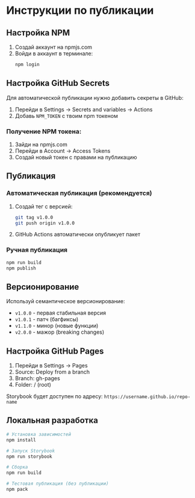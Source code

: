 # Инструкции по публикации

## Настройка NPM

1. Создай аккаунт на npmjs.com
2. Войди в аккаунт в терминале:
   ```bash
   npm login
   ```

## Настройка GitHub Secrets

Для автоматической публикации нужно добавить секреты в GitHub:

1. Перейди в Settings → Secrets and variables → Actions
2. Добавь `NPM_TOKEN` с твоим npm токеном

### Получение NPM токена:
1. Зайди на npmjs.com
2. Перейди в Account → Access Tokens
3. Создай новый токен с правами на публикацию

## Публикация

### Автоматическая публикация (рекомендуется)
1. Создай тег с версией:
   ```bash
   git tag v1.0.0
   git push origin v1.0.0
   ```
2. GitHub Actions автоматически опубликует пакет

### Ручная публикация
```bash
npm run build
npm publish
```

## Версионирование

Используй семантическое версионирование:
- `v1.0.0` - первая стабильная версия
- `v1.0.1` - патч (багфиксы)
- `v1.1.0` - минор (новые функции)
- `v2.0.0` - мажор (breaking changes)

## Настройка GitHub Pages

1. Перейди в Settings → Pages
2. Source: Deploy from a branch
3. Branch: gh-pages
4. Folder: / (root)

Storybook будет доступен по адресу: `https://username.github.io/repo-name`

## Локальная разработка

```bash
# Установка зависимостей
npm install

# Запуск Storybook
npm run storybook

# Сборка
npm run build

# Тестовая публикация (без публикации)
npm pack
``` 